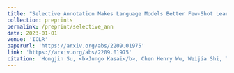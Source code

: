 ```yaml
---
title: "Selective Annotation Makes Language Models Better Few-Shot Learners"
collection: preprints
permalink: /preprint/selective_ann
date: 2023-01-01
venue: 'ICLR'
paperurl: 'https://arxiv.org/abs/2209.01975'
link: 'https://arxiv.org/abs/2209.01975'
citation: 'Hongjin Su, <b>Jungo Kasai</b>, Chen Henry Wu, Weijia Shi, Tianlu Wang, Jiayi Xin, Rui Zhang, Mari Ostendorf, Luke Zettlemoyer, Noah A. Smith, and Tao Yu. 2023. &quot;Selective Annotation Makes Language Models Better Few-Shot Learners.&quot; <i>Proceedings of the International Conference on Learning Representations (ICLR)</i>.'
---
```

